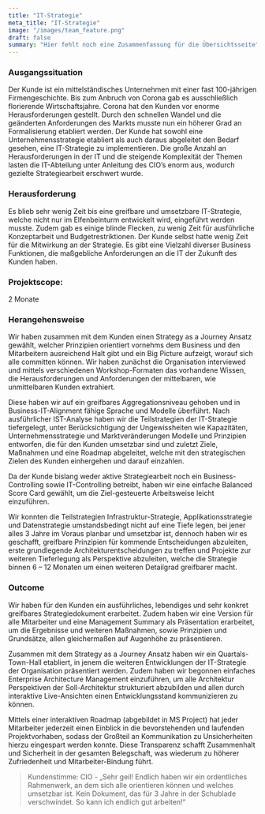 ```yaml
---
title: "IT-Strategie"
meta_title: "IT-Strategie"
image: "/images/team_feature.png"
draft: false
summary: "Hier fehlt noch eine Zusammenfassung für die Übersichtsseite"
---
```


### Ausgangssituation

Der Kunde ist ein mittelständisches Unternehmen mit einer fast 100-jährigen Firmengeschichte. Bis zum Anbruch von Corona gab es ausschließlich florierende Wirtschaftsjahre. Corona hat den Kunden vor enorme Herausforderungen gestellt.
Durch den schnellen Wandel und die geänderten Anforderungen des Markts musste nun ein höherer Grad an Formalisierung etabliert werden. Der Kunde hat sowohl eine Unternehmensstrategie etabliert als auch daraus abgeleitet den Bedarf gesehen, eine IT-Strategie zu implementieren. Die große Anzahl an Herausforderungen in der IT und die steigende Komplexität der Themen lasten die IT-Abteilung unter Anleitung des CIO’s enorm aus, wodurch gezielte Strategiearbeit erschwert wurde.

### Herausforderung

Es blieb sehr wenig Zeit bis eine greifbare und umsetzbare IT-Strategie, welche nicht nur im Elfenbeinturm entwickelt wird, eingeführt werden musste. Zudem gab es einige blinde Flecken, zu wenig Zeit für ausführliche Konzeptarbeit und Budgetrestriktionen. Der Kunde selbst hatte wenig Zeit für die Mitwirkung an der Strategie. Es gibt eine Vielzahl diverser Business Funktionen, die maßgebliche Anforderungen an die IT der Zukunft des Kunden haben.

### Projektscope:

2 Monate

### Herangehensweise

Wir haben zusammen mit dem Kunden einen Strategy as a Journey Ansatz gewählt, welcher Prinzipien orientiert vornehms dem Business und den Mitarbeitern ausreichend Halt gibt und ein Big Picture aufzeigt, worauf sich alle committen können. Wir haben zunächst die Organisation interviewed und mittels verschiedenen Workshop-Formaten das vorhandene Wissen, die Herausforderungen und Anforderungen der mittelbaren, wie unmittelbaren Kunden extrahiert.

Diese haben wir auf ein greifbares Aggregationsniveau gehoben und in Business-IT-Alignment fähige Sprache und Modelle überführt. Nach ausführlicher IST-Analyse haben wir die Teilstrategien der IT-Strategie tiefergelegt, unter Berücksichtigung der Ungewissheiten wie Kapazitäten, Unternehmensstrategie und Marktveränderungen Modelle und Prinzipien entworfen, die für den Kunden umsetzbar sind und zuletzt Ziele, Maßnahmen und eine Roadmap abgeleitet, welche mit den strategischen Zielen des Kunden einhergehen und darauf einzahlen.

Da der Kunde bislang weder aktive Strategiearbeit noch ein Business-Controlling sowie IT-Controlling betreibt, haben wir eine einfache Balanced Score Card gewählt, um die Ziel-gesteuerte Arbeitsweise leicht einzuführen.

Wir konnten die Teilstrategien Infrastruktur-Strategie, Applikationsstrategie und Datenstrategie umstandsbedingt nicht auf eine Tiefe legen, bei jener alles 3 Jahre im Voraus planbar und umsetzbar ist, dennoch haben wir es geschafft, greifbare Prinzipien für kommende Entscheidungen abzuleiten, erste grundlegende Architekturentscheidungen zu treffen und Projekte zur weiteren Tieferlegung als Perspektive abzuleiten, welche die Strategie binnen 6 – 12 Monaten um einen weiteren Detailgrad greifbarer macht.

### Outcome

Wir haben für den Kunden ein ausführliches, lebendiges und sehr konkret greifbares Strategiedokument erarbeitet. Zudem haben wir eine Version für alle Mitarbeiter und eine Management Summary als Präsentation erarbeitet, um die Ergebnisse und weiteren Maßnahmen, sowie Prinzipien und Grundsätze, allen gleichermaßen auf Augenhöhe zu präsentieren. 

Zusammen mit dem Strategy as a Journey Ansatz haben wir ein Quartals-Town-Hall etabliert, in jenem die weiteren Entwicklungen der IT-Strategie der Organisation präsentiert werden.
Zudem haben wir begonnen einfaches Enterprise Architecture Management einzuführen, um alle Architektur Perspektiven der Soll-Architektur strukturiert abzubilden und allen durch interaktive Live-Ansichten einen Entwicklungsstand kommunizieren zu können.

Mittels einer interaktiven Roadmap (abgebildet in MS Project) hat jeder Mitarbeiter jederzeit einen Einblick in die bevorstehenden und laufenden Projektvorhaben, sodass der Großteil an Kommunikation zu Unsicherheiten hierzu eingespart werden konnte. Diese Transparenz schafft Zusammenhalt und Sicherheit in der gesamten Belegschaft, was wiederum zu höherer Zufriedenheit und Mitarbeiter-Bindung führt.

> Kundenstimme:
  CIO - „Sehr geil! Endlich haben wir ein ordentliches Rahmenwerk, an dem sich alle orientieren können und welches umsetzbar ist. Kein Dokument, das für 3 Jahre in der Schublade verschwindet. So kann ich endlich gut arbeiten!“
